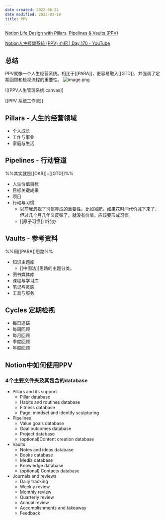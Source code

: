 ```yaml
---
date created: 2022-06-22
date modified: 2023-03-19
title: PPV
---
```


[Notion Life Design with Pillars, Pipelines & Vaults (PPV)](https://www.yearzero.io/notion-life-design)

[Notion人生經營系統 (PPV) 介紹 | Day 170 - YouTube](https://www.youtube.com/watch?v=2qLrIp1YGUQ)

## 总结

PPV就像一个人生经营系统。相比于[[PARA]]，更容易融入[[GTD]]，并强调了定期回顾和检视流程的重要性。
![image.png](https://img2.oldwinter.top/202303191834862.png)

![[PPV人生管理系统.canvas]]

[[PPV 系统工作流]]

## Pillars - 人生的经营领域

- 个人成长
- 工作与事业
- 家庭与生活

## Pipelines - 行动管道

%%其实就是[[OKR]]+[[GTD]]%%

- 人生价值目标
- 目标关键成果
- 项目
- 行动与习惯
	- 以前我忽视了习惯养成的重要性。比如减肥，如果花时间代价减下来了，但过几个月几年又反弹了，就没有价值，应该要形成习惯。
	- [[原子习惯]] #待办 

## Vaults - 参考资料

%%用[[PARA]]思路%%

- 知识主题库
	- [[中图法]]思路的主题分类。
- 图书媒体库
- 课程与学习库
- 笔记与灵感
- 工具与服务

## Cycles 定期检视

- 每日追踪
- 每周回顾
- 每月回顾
- 季度回顾
- 年度回顾

## Notion中如何使用PPV

### 4个主要文件夹及其包含的database

- Pillars and its support
	- Pillar database
	- Habits and routines database
	- Fitness database
	- Page: mindset and identify sculpturing
- Pipelines
	- Value goals database
	- Goal outcomes database
	- Project database
	- (optional)Content creation database
- Vaults
	- Notes and ideas database
	- Books database
	- Media database
	- Knowledge database
	- (optional) Contacts database
- Journals and reviews
	- Daily tracking
	- Weekly review
	- Monthly review
	- Quarterly review
	- Annual review
	- Accomplishments and takeaway
	- Feedback
